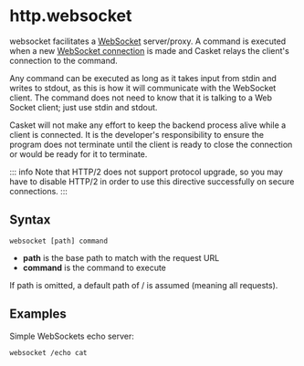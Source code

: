 # http.websocket

websocket facilitates a [WebSocket](https://developer.mozilla.org/en-US/docs/WebSockets) server/proxy. A command is
executed when a new [WebSocket
connection](https://developer.mozilla.org/en-US/docs/WebSockets/Writing_WebSocket_client_applications) is made and Casket
relays the client's connection to the command.

Any command can be executed as long as it takes input from stdin and writes to stdout, as this is how it will
communicate with the WebSocket client. The command does not need to know that it is talking to a Web Socket client; just
use stdin and stdout.

Casket will not make any effort to keep the backend process alive while a client is connected. It is the developer's
responsibility to ensure the program does not terminate until the client is ready to close the connection or would be
ready for it to terminate.

::: info
Note that HTTP/2 does not support protocol upgrade, so you may have to disable HTTP/2 in order to use this directive
successfully on secure connections.
:::

## Syntax

``` casketfile
websocket [path] command
```

-   **path** is the base path to match with the request URL
-   **command** is the command to execute

If path is omitted, a default path of / is assumed (meaning all requests).

## Examples

Simple WebSockets echo server:

``` casketfile
websocket /echo cat
```

